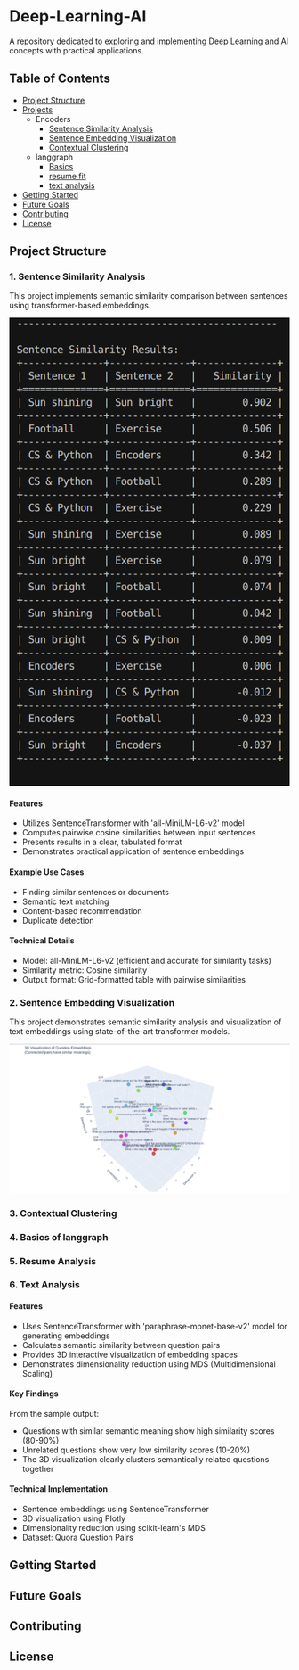 # Deep-Learning-AI

A repository dedicated to exploring and implementing Deep Learning and AI concepts with practical applications.

## Table of Contents
- [Project Structure](#project-structure)
- [Projects](#projects)
  - Encoders
    - [Sentence Similarity Analysis](#1-sentence-similarity-analysis)
    - [Sentence Embedding Visualization](#2-sentence-embedding-visualization)
    - [Contextual Clustering](#3-contextual-clustering)
  - langgraph
    - [Basics](#4-basics-of-langgraph)
    - [resume fit](#5-resume-analysis)
    - [text analysis](#6-text-analysis)
- [Getting Started](#getting-started)
- [Future Goals](#future-goals)
- [Contributing](#contributing)
- [License](#license)

## Project Structure

### 1. Sentence Similarity Analysis

This project implements semantic similarity comparison between sentences using transformer-based embeddings.

![Sentence Similarity Analysis](./Encoders/Sentence_Similarity/image.png)

#### Features
- Utilizes SentenceTransformer with 'all-MiniLM-L6-v2' model
- Computes pairwise cosine similarities between input sentences
- Presents results in a clear, tabulated format
- Demonstrates practical application of sentence embeddings

#### Example Use Cases
- Finding similar sentences or documents
- Semantic text matching
- Content-based recommendation
- Duplicate detection

#### Technical Details
- Model: all-MiniLM-L6-v2 (efficient and accurate for similarity tasks)
- Similarity metric: Cosine similarity
- Output format: Grid-formatted table with pairwise similarities

### 2. Sentence Embedding Visualization

This project demonstrates semantic similarity analysis and visualization of text embeddings using state-of-the-art transformer models.

![3D Visualization of Question Embeddings](./Encoders/Embedding%20Viz/image.png)

### 3. Contextual Clustering

### 4. Basics of langgraph

### 5. Resume Analysis

### 6. Text Analysis



#### Features
- Uses SentenceTransformer with 'paraphrase-mpnet-base-v2' model for generating embeddings
- Calculates semantic similarity between question pairs
- Provides 3D interactive visualization of embedding spaces
- Demonstrates dimensionality reduction using MDS (Multidimensional Scaling)

#### Key Findings
From the sample output:
- Questions with similar semantic meaning show high similarity scores (80-90%)
- Unrelated questions show very low similarity scores (10-20%)
- The 3D visualization clearly clusters semantically related questions together

#### Technical Implementation
- Sentence embeddings using SentenceTransformer
- 3D visualization using Plotly
- Dimensionality reduction using scikit-learn's MDS
- Dataset: Quora Question Pairs

## Getting Started

## Future Goals

## Contributing

## License